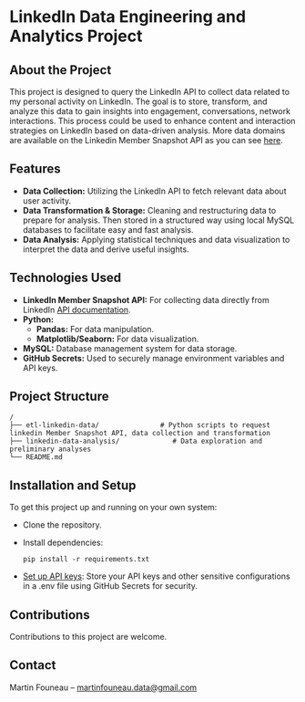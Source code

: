 # LinkedIn Data Engineering and Analytics Project

## About the Project

This project is designed to query the LinkedIn API to collect data related to my personal activity on LinkedIn. The goal is to store, transform, and analyze this data to gain insights into engagement, conversations, network interactions. This process could be used to enhance content and interaction strategies on LinkedIn based on data-driven analysis. 
More data domains are available on the Linkedin Member Snapshot API as you can see [here](https://learn.microsoft.com/en-us/linkedin/dma/member-data-portability/shared/snapshot-domain).

## Features

- **Data Collection:** Utilizing the LinkedIn API to fetch relevant data about user activity.
- **Data Transformation & Storage:** Cleaning and restructuring data to prepare for analysis. Then stored in a structured way using local MySQL databases to facilitate easy and fast analysis.
- **Data Analysis:** Applying statistical techniques and data visualization to interpret the data and derive useful insights.

## Technologies Used

- **LinkedIn Member Snapshot API:** For collecting data directly from LinkedIn [API documentation](https://learn.microsoft.com/en-us/linkedin/dma/member-data-portability/member-data-portability-member/).
- **Python:** 
  - **Pandas:** For data manipulation.
  - **Matplotlib/Seaborn:** For data visualization.
- **MySQL:** Database management system for data storage.
- **GitHub Secrets:** Used to securely manage environment variables and API keys.

## Project Structure

```plaintext
/
├── etl-linkedin-data/               # Python scripts to request linkedin Member Snapshot API, data collection and transformation
├── linkedin-data-analysis/             # Data exploration and preliminary analyses
└── README.md
```

## Installation and Setup

To get this project up and running on your own system:

- Clone the repository.

- Install dependencies:

    ```pip install -r requirements.txt```

- [Set up API keys](https://learn.microsoft.com/en-us/linkedin/dma/member-data-portability/member-data-portability-member/): Store your API keys and other sensitive configurations in a .env file using GitHub Secrets for security.


## Contributions
Contributions to this project are welcome.

## Contact
Martin Founeau – martinfouneau.data@gmail.com

